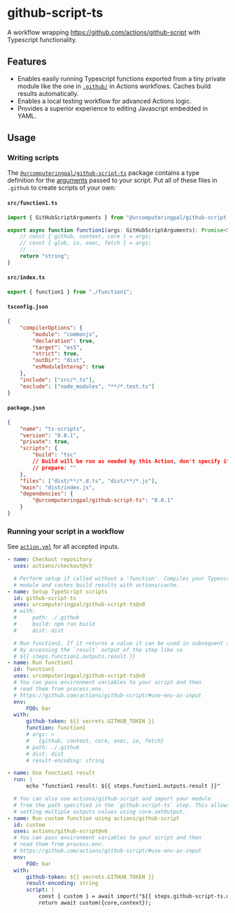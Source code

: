 # github-script-ts

A workflow wrapping https://github.com/actions/github-script with Typescript functionality.

## Features

-   Enables easily running Typescript functions exported from a tiny private module like the one in [`.github/`](./.github/) in Actions workflows. Caches build results automatically.
-   Enables a local testing workflow for advanced Actions logic.
-   Provides a superior experience to editing Javascript embedded in YAML.

## Usage

### Writing scripts

The [`@urcomputeringpal/github-script-ts`](https://www.npmjs.com/package/@urcomputeringpal/github-script-ts) package contains a type definition for the [arguments](https://github.com/actions/github-script#actionsgithub-script) passed to your script. Put all of these files in `.github` to create scripts of your own:

#### `src/function1.ts`

```typescript
import { GitHubScriptArguments } from "@urcomputeringpal/github-script-ts";

export async function function1(args: GitHubScriptArguments): Promise<String> {
    // const { github, context, core } = args;
    // const { glob, io, exec, fetch } = args;
    // ...
    return "string";
}
```

#### `src/index.ts`

```typescript
export { function1 } from "./function1";
```

#### `tsconfig.json`

```json
{
    "compilerOptions": {
        "module": "commonjs",
        "declaration": true,
        "target": "es5",
        "strict": true,
        "outDir": "dist",
        "esModuleInterop": true
    },
    "include": ["src/*.ts"],
    "exclude": ["node_modules", "**/*.test.ts"]
}
```

#### `package.json`

```json
{
    "name": "ts-scripts",
    "version": "0.0.1",
    "private": true,
    "scripts": {
        "build": "tsc"
        // Build will be run as needed by this Action, don't specify it here
        // prepare: ""
    },
    "files": ["dist/**/*.d.ts", "dist/**/*.js"],
    "main": "dist/index.js",
    "dependencies": {
        "@urcomputeringpal/github-script-ts": "0.0.1"
    }
}
```

### Running your script in a workflow

See [`action.yml`](./action.yml) for all accepted inputs.

```yaml
- name: Checkout repository
  uses: actions/checkout@v3

  # Perform setup if called without a 'function'. Compiles your Typescript
  # module and caches build results with actions/cache.
- name: Setup TypeScript scripts
  id: github-script-ts
  uses: urcomputeringpal/github-script-ts@v0
  # with:
  #     path: ./.github
  #     build: npm run build
  #     dist: dist

  # Run function1. If it returns a value it can be used in subsequent steps
  # by accessing the `result` output of the step like so
  # ${{ steps.function1.outputs.result }}
- name: Run function1
  id: function1
  uses: urcomputeringpal/github-script-ts@v0
  # You can pass environment variables to your script and then
  # read them from process.env.
  # https://github.com/actions/github-script/#use-env-as-input
  env:
      FOO: bar
  with:
      github-token: ${{ secrets.GITHUB_TOKEN }}
      function: function1
      # args: >
      #   {github, context, core, exec, io, fetch}
      # path: ./.github
      # dist: dist
      # result-encoding: string

- name: Use function1 result
  run: |
      echo "function1 result: ${{ steps.function1.outputs.result }}"

  # You can also use actions/github-script and import your module
  # from the path specified in the `github-script-ts` step. This allows
  # setting multiple outputs values using core.setOutput.
- name: Run custom function using actions/github-script
  id: custom
  uses: actions/github-script@v6
  # You can pass environment variables to your script and then
  # read them from process.env.
  # https://github.com/actions/github-script/#use-env-as-input
  env:
      FOO: bar
  with:
      github-token: ${{ secrets.GITHUB_TOKEN }}
      result-encoding: string
      script: |
          const { custom } = await import("${{ steps.github-script-ts.outputs.module }}");
          return await custom({core,context});
```
